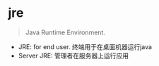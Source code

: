 # jre

> Java Runtime Environment. 

* JRE: for end user. 终端用于在桌面机器运行java
* Server JRE: 管理者在服务器上运行应用



